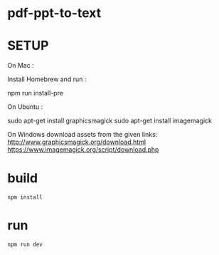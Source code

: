 # pdf-ppt-to-text

# SETUP

On Mac :

Install Homebrew and run :

npm run install-pre

On Ubuntu :

sudo apt-get install graphicsmagick
sudo apt-get install imagemagick

On Windows download assets from the given links:
http://www.graphicsmagick.org/download.html
https://www.imagemagick.org/script/download.php

# build

    npm install

# run

    npm run dev
